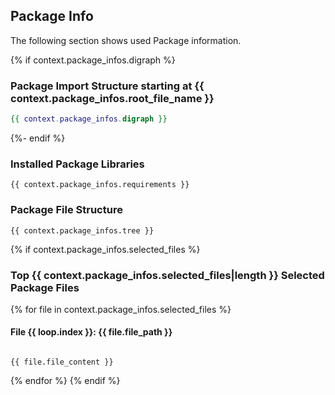 ## Package Info
The following section shows used Package information.

{%   if context.package_infos.digraph %}
### Package Import Structure starting at {{ context.package_infos.root_file_name }}
```dot
{{ context.package_infos.digraph }}
```
{%- endif %}

### Installed Package Libraries
```{{ context.package_infos.req_format }}
{{ context.package_infos.requirements }}
```

### Package File Structure
```text
{{ context.package_infos.tree }}
```

{% if context.package_infos.selected_files %}
### Top {{ context.package_infos.selected_files|length }} Selected Package Files
{% for file in context.package_infos.selected_files %}
#### File {{ loop.index }}:  {{ file.file_path }}
```{{ file.file_type }}

{{ file.file_content }}

```
{% endfor %}
{% endif %}
